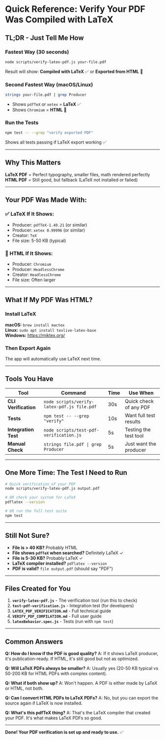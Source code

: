# Quick Reference: Verify Your PDF Was Compiled with LaTeX

## TL;DR - Just Tell Me How

### Fastest Way (30 seconds)
```bash
node scripts/verify-latex-pdf.js your-file.pdf
```

Result will show: **Compiled with LaTeX** ✅ or **Exported from HTML** 📄

### Second Fastest Way (macOS/Linux)
```bash
strings your-file.pdf | grep Producer
```

- Shows `pdfTeX` or `xetex` = **LaTeX** ✅
- Shows `Chromium` = **HTML** 📄

### Run the Tests
```bash
npm test -- --grep "verify exported PDF"
```

Shows all tests passing if LaTeX export working ✅

---

## Why This Matters

**LaTeX PDF** = Perfect typography, smaller files, math rendered perfectly  
**HTML PDF** = Still good, but fallback (LaTeX not installed or failed)

---

## Your PDF Was Made With:

### ✅ LaTeX If It Shows:
- Producer: `pdfTeX-1.40.21` (or similar)
- Producer: `xetex 0.99996` (or similar)
- Creator: `TeX`
- File size: 5-50 KB (typical)

### 📄 HTML If It Shows:
- Producer: `Chromium`
- Producer: `HeadlessChrome`
- Creator: `HeadlessChrome`
- File size: Often larger

---

## What If My PDF Was HTML?

### Install LaTeX
**macOS:** `brew install mactex`  
**Linux:** `sudo apt install texlive-latex-base`  
**Windows:** https://miktex.org/

### Then Export Again
The app will automatically use LaTeX next time.

---

## Tools You Have

| Tool | Command | Time | Use When |
|------|---------|------|----------|
| **CLI Verification** | `node scripts/verify-latex-pdf.js file.pdf` | 30s | Quick check of any PDF |
| **Tests** | `npm test -- --grep "verify"` | 10s | Want full test results |
| **Integration Test** | `node scripts/test-pdf-verification.js` | 5s | Testing the test tool |
| **Manual Check** | `strings file.pdf \| grep Producer` | 5s | Just want the producer |

---

## One More Time: The Test I Need to Run

```bash
# Quick verification of your PDF
node scripts/verify-latex-pdf.js output.pdf

# OR check your system for LaTeX
pdflatex --version

# OR run the full test suite
npm test
```

---

## Still Not Sure?

- **File is > 40 KB?** Probably HTML
- **File shows `pdfTeX` when searched?** Definitely LaTeX ✓
- **File is 5-30 KB?** Probably LaTeX ✓
- **LaTeX compiler installed?** `pdflatex --version`
- **PDF is valid?** `file output.pdf` (should say "PDF")

---

## Files Created for You

1. **`verify-latex-pdf.js`** - The verification tool (run this to check)
2. **`test-pdf-verification.js`** - Integration test (for developers)
3. **`LATEX_PDF_VERIFICATION.md`** - Full technical guide
4. **`VERIFY_PDF_COMPILATION.md`** - Full user guide
5. **`latexBehavior.spec.js`** - Tests (run with `npm test`)

---

## Common Answers

**Q: How do I know if the PDF is good quality?**
A: If it shows LaTeX producer, it's publication-ready. If HTML, it's still good but not as optimized.

**Q: Will LaTeX PDFs always be smaller?**
A: Usually yes (20-50 KB typical vs 50-200 KB for HTML PDFs with complex content).

**Q: What if both show up?**
A: Won't happen. A PDF is either made by LaTeX or HTML, not both.

**Q: Can I convert HTML PDFs to LaTeX PDFs?**
A: No, but you can export the source again if LaTeX is now installed.

**Q: What's this pdfTeX thing?**
A: That's the LaTeX compiler that created your PDF. It's what makes LaTeX PDFs so good.

---

**Done! Your PDF verification is set up and ready to use.** ✅
